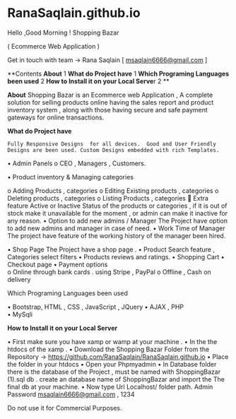 # RanaSaqlain.github.io
Hello ,Good Morning !
Shopping Bazar

( Ecommerce Web Application )

Get in touch with team  ->   Rana Saqlain [ msaqlain6666@gmail.com ]
 
**Contents
**About**	1
**What do Project have**	1
**Which Programing  Languages  been used**	2
**How to Install it on your Local Serve**r	2
**

**About**
	Shopping Bazar is an Ecommerce web Application , A complete solution for  selling products online having the sales report and  product inventory system , along with those  having   secure and safe payment gateways for online transactions.

**What do Project have**

	Fully Responsive Designs  for all devices.  Good and User Friendly Designs are been used. Custom Designs embedded with rich Templates.
•	Admin Panels
o	CEO , Managers , Customers.

•	 Product inventory  & Managing   categories

o	Adding Products  , categories
o	Editing Existing  products , categories 
o	Deleting products , categories
o	Listing Products , categories
	Extra feature   Active or Inactive Status  of the products or categories , if it is out of stock make it unavailable for the moment , or admin can make it inactive for any reason.
•	 Option to add new admins / Manager
The Project have option to add  new  admins and manager in case of need. 
•	 Work Time of Manager
 The project have  feature of the working  history of the manager been hired.

•	Shop Page 
The Project have a shop page .
•	 Product Search feature , Categories select filters
•	Products reviews and ratings.
•	Shopping Cart
•	Checkout page 
•	Payment options  
o	Online  	through bank cards . using Stripe , PayPal 
o	Offline , Cash on delivery 

Which Programing  Languages  been used

•	 Bootstrap, HTML , CSS , JavaScript , JQuery
•	AJAX , PHP  
•	MySqli


**How to Install it on your Local Server**

•	First  make  sure  you have   xamp or wamp at your machine . 
•	In the the htdocs of the xamp .
•	Download the Shopping Bazar Folder from the Repository -> https://github.com/RanaSaqlain/RanaSaqlain.github.io
•	Place the folder  in your htdocs
•	Open your Phpmyadmin 
•	 In Database folder  there is the  database of the Project  , must be named  with ShoppingBazar (1).sql  db .    create an database name of ShoppingBazar  and import the The final db at your machine.
•	Now  type Url Localhost/ folder path.  Admin Password msaqlain6666@gmail.com , 1234

Do not use it for Commercial Purposes.
